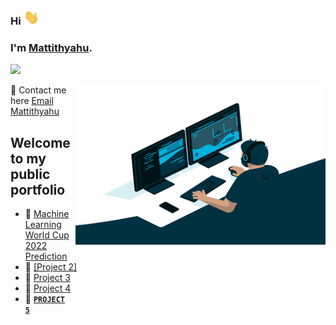### Hi <img src="Wave.gif" width="25px">
### I'm [Mattithyahu](https://mattithyahudata.github.io/devportfolio/#about).
![](https://visitor-badge.glitch.me/badge?page_id=MattithyahuData.MattithyahuData)

<img align="right" alt="GIF" src="Analyst.gif" width="400" height="256" /> 

💬 Contact me here   [Email Mattithyahu](mailto:mattithyahuowolabi@gmail.com)
 
## Welcome to my public portfolio

- 🔭 [Machine Learning World Cup 2022 Prediction](https://mattithyahudata.github.io/devportfolio/Project1.html)
- 🔭 [[Project 2]](https://mattithyahudata.github.io/devportfolio/Project1.html)
- 🔭 [Project 3](https://mattithyahudata.github.io/devportfolio/Project1.html)
- 🔭 [Project 4](https://mattithyahudata.github.io/devportfolio/Project1.html)
- 🔭 <code><a href="https://mattithyahudata.github.io/devportfolio/Project1.html" target="_blank" ><strong>PROJECT 5</strong></code>



